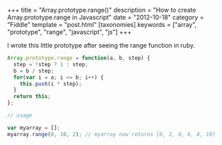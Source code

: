+++
title = "Array.prototype.range()"
description = "How to create Array.prototype.range in Javascript"
date = "2012-10-18"
category = "Fiddle"
template = "post.html"
[taxonomies]
keywords = ["array", "prototype", "range", "javascript", "js"]
+++

I wrote this little prototype after seeing the range function in ruby.

```js
Array.prototype.range = function(a, b, step) {
  step = !step ? 1 : step;
  b = b / step;
  for(var i = a; i <= b; i++) {
    this.push(i * step);
  }
  return this;
};

// usage

var myarray = [];
myarray.range(0, 10, 2); // myarray now returns [0, 2, 4, 6, 8, 10]
```
